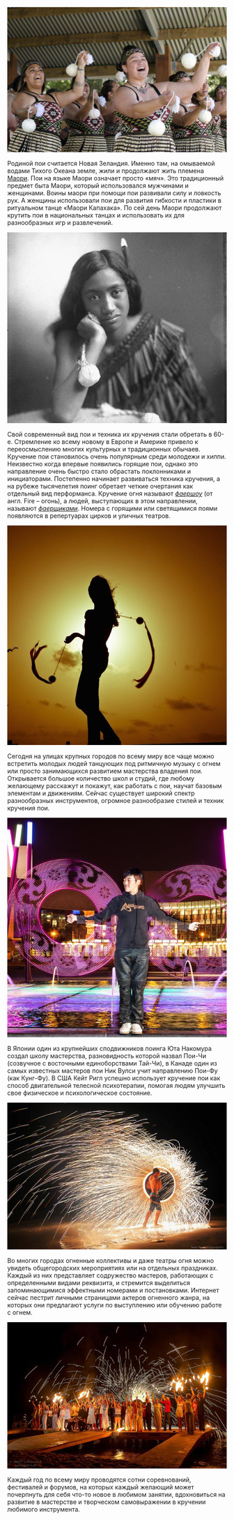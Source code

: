 <div class="float-left"><img src="/images/square/maori-fat.jpg"></div>

Родиной пои считается Новая Зеландия. Именно там, на омываемой водами Тихого Океана земле, жили и продолжают жить племена <a href="https://www.youtube.com/watch?v=tCPVlaq1bv0" target="_blank">Маори</a>. Пои на языке Маори означает просто «мяч». Это традиционный предмет быта Маори, который использовался мужчинами и женщинами. Воины маори при помощи пои развивали силу и ловкость рук. А женщины использовали пои для развития гибкости и пластики в ритуальном танце «Маори Капахака». По сей день Маори продолжают крутить пои в национальных танцах и использовать их для разнообразных игр и развлечений.

<div class="float-right"><img src="/images/square/black-and-black.jpg"></div>

Свой современный вид пои и техника их кручения стали обретать в 60-е. Стремление ко всему новому в Европе и Америке привело к переосмыслению многих культурных и традиционных обычаев. Кручение пои становилось очень популярным среди молодежи и хиппи. Неизвестно когда впервые появились горящие пои, однако это направление очень быстро стало обрастать поклонниками и инициаторами. Постепенно начинает развиваться техника кручения, а на рубеже тысячелетия поинг обретает четкие очертания как отдельный вид перформанса. Кручение огня называют _<a href="https://ru.wikipedia.org/wiki/%D0%A4%D0%B0%D0%B5%D1%80-%D1%88%D0%BE%D1%83" target="_blank">фаершоу</a>_ (от англ. Fire – огонь), а людей, выступающих в этом направлении, называют _<a href="https://ru.wikipedia.org/wiki/%D0%A4%D0%B0%D0%B5%D1%80-%D1%88%D0%BE%D1%83" target="_blank">фаерщиками</a>_. Номера с горящими или светящимися поями появляются в репертуарах цирков и уличных театров.

<div class="float-left"><img src="/images/square/poi-dusk.jpg"></div>

Сегодня на улицах крупных городов по всему миру все чаще можно встретить молодых людей танцующих под ритмичную музыку с огнем или просто занимающихся развитием мастерства владения пои. Открывается большое количество школ и студий, где любому желающему расскажут и покажут, как работать с пои, научат базовым элементам и движениям. Сейчас существует широкий спектр разнообразных инструментов, огромное разнообразие стилей и техник кручения пои.

<div class="float-right"><img src="/images/square/yuta.jpg"></div>

В Японии один из крупнейших сподвижников поинга Юта Накомура создал школу мастерства, разновидность которой назвал Пои-Чи (созвучное с восточными единоборствами Тай-Чи), в Канаде один из самых известных мастеров пои Ник Вулси учит направлению Пои-Фу (как Кунг-Фу). В США Кейт Ригл успешно использует кручение пои как способ двигательной телесной психотерапии, помогая людям улучшить свое физическое и психологическое состояние.

<div class="float-left"><img src="/images/square/sparks-abound.jpg"></div>

Во многих городах огненные коллективы и даже театры огня можно увидеть общегородских мероприятиях или на отдельных праздниках. Каждый из них представляет содружество мастеров, работающих с определенными видами реквизита, и стремится выделиться запоминающимися эффектными номерами и постановками. Интернет сейчас пестрит личными страницами актеров огненного жанра, на которых они предлагают услуги по выступлению или обучению работе с огнем.

<div class="float-right"><img src="/images/square/fireworks.jpg"></div>

Каждый год по всему миру проводятся сотни соревнований, фестивалей и форумов, на которых каждый желающий может почерпнуть для себя что-то новое в любимом занятии, вдохновиться на развитие в мастерстве и творческом самовыражении в кручении любимого инструмента.